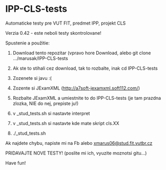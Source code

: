 # IPP-CLS-tests

Automaticke testy pre VUT FIT, predmet IPP, projekt CLS

Verzia 0.42 - este neboli testy skontrolovane!

Spustenie a použitie:

1) Download tento repozitar (vpravo hore Download, alebo git clone .../marusak/IPP-CLS-tests

2) Ak ste to stihali cez download, tak to rozbalte, inak cd IPP-CLS-tests

3) Zozenete si javu :(

4) Zozente si JExamXML (http://a7soft-jexamxml.soft112.com/)

5) Rozbalte JExamXML a umiestnite to do IPP-CLS-tests (je tam prazdna zlozka, NIE do nej, prepiste ju!)

6) v _stud_tests.sh si nastavte interpret

7) v _stud_tests.sh si nastavte kde mate skript cls.XX

8) ./_stud_tests.sh


Ak najdete chybu, napiste mi na Fb alebo xmarus06@stud.fit.vutbr.cz

PRIDAVAJTE NOVE TESTY! (poslite mi ich, vyuzite moznotsi gitu...)

Have fun!
